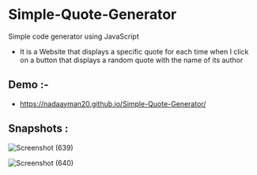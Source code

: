 # Simple-Quote-Generator
Simple code generator using JavaScript
* It is a Website that displays a specific quote for each time when I click on a button that displays a random quote with the name of its author


## Demo :-
* https://nadaayman20.github.io/Simple-Quote-Generator/

## Snapshots :
![Screenshot (639)](https://github.com/nadaayman20/Fokir-Template-Website/assets/76060283/ef63824a-1e63-4890-b3b8-d1205848f5af)
  
![Screenshot (640)](https://github.com/nadaayman20/Fokir-Template-Website/assets/76060283/cc9a7fa4-7476-4a5e-809a-98c1c57d1d12)


  
